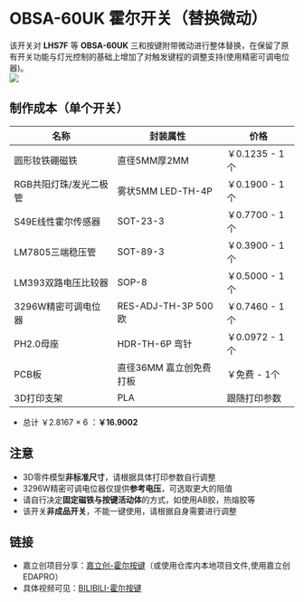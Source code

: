 # OBSA-60UK 霍尔开关（替换微动）
该开关对 **LHS7F** 等 **OBSA-60UK** 三和按键附带微动进行整体替换，在保留了原有开关功能与灯光控制的基础上增加了对触发键程的调整支持(使用精密可调电位器)。<br>
<img src="https://sabulabuqu.top/hallswitchimg/profile.jpg" />
## 制作成本（单个开关）
| 名称 | 封装属性 | 价格 |
| ---- | ---- | ---- |
|圆形钕铁硼磁铁|直径5MM厚2MM|￥0.1235 - 1个|
|RGB共阳灯珠/发光二极管|雾状5MM LED-TH-4P|￥0.1900 - 1个|
|S49E线性霍尔传感器|SOT-23-3|￥0.7700 - 1个|
|LM7805三端稳压管|SOT-89-3|￥0.3900 - 1个|
|LM393双路电压比较器|SOP-8|￥0.5000 - 1个|
|3296W精密可调电位器|RES-ADJ-TH-3P 500欧|￥0.7460 - 1个|
|PH2.0母座|HDR-TH-6P 弯针|￥0.0972 - 1个|
|PCB板|直径36MM 嘉立创免费打板|￥免费 - 1个|
|3D打印支架|PLA|跟随打印参数|

- 总计 ￥2.8167 × 6 ：**￥16.9002**

## 注意

- 3D零件模型**非标准尺寸**，请根据具体打印参数自行调整
- 3296W精密可调电位器仅提供**参考电压**，可选取更大的阻值
- 请自行决定**固定磁铁与按键活动体**的方式，如使用AB胶，热熔胶等
- 该开关**非成品开关**，不能一键使用，请根据自身需要进行调整

## 链接

- 嘉立创项目分享：[嘉立创-霍尔按键](https://oshwhub.com/sabulabuqu/ongeki-huo-er-an-jian)（或使用仓库内本地项目文件,使用嘉立创EDAPRO）
- 具体视频可见：[BILIBILI-霍尔按键](https://www.bilibili.com/video/BV1KC411z7WS/)
